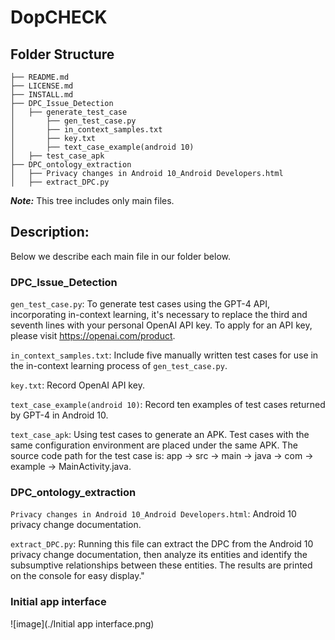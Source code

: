 # DopCHECK
## Folder Structure
```
├── README.md
├── LICENSE.md
├── INSTALL.md
├── DPC_Issue_Detection
│   ├── generate_test_case
│	    ├── gen_test_case.py
│	    ├── in_context_samples.txt
│	    ├── key.txt
│	    ├── text_case_example(android 10)
│   ├── test_case_apk
├── DPC_ontology_extraction
│   ├── Privacy changes in Android 10_Android Developers.html
│   ├── extract_DPC.py
```
***Note:*** This tree includes only main files. 

## Description:
Below we describe each main file in our folder below.

### DPC_Issue_Detection
```gen_test_case.py```: To generate test cases using the GPT-4 API, incorporating in-context learning, it's necessary to replace the third and seventh lines with your personal OpenAI API key. To apply for an API key, please visit https://openai.com/product.

```in_context_samples.txt```: Include five manually written test cases for use in the in-context learning process of ```gen_test_case.py```.

```key.txt```: Record OpenAI API key.

```text_case_example(android 10)```: Record ten examples of test cases returned by GPT-4 in Android 10.

```text_case_apk```: Using test cases to generate an APK. Test cases with the same configuration environment are placed under the same APK. The source code path for the test case is: app -> src -> main -> java -> com -> example -> MainActivity.java.

### DPC_ontology_extraction
```Privacy changes in Android 10_Android Developers.html```: Android 10 privacy change documentation.

```extract_DPC.py```: Running this file can extract the DPC from the Android 10 privacy change documentation, then analyze its entities and identify the subsumptive relationships between these entities. The results are printed on the console for easy display."

### Initial app interface
![image](./Initial app interface.png)



